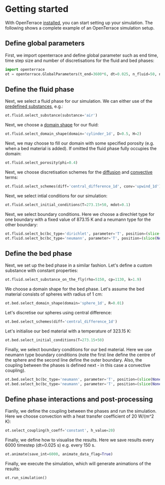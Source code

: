 # Getting started
With OpenTerrace [installed](../installation.md), you can start setting up your simulation. The following shows a complete example of an OpenTerrace simulation setup.

## Define global parameters
First, we import openterrace and define global parameter such as end time, time step size and number of discretisations for the fluid and bed phases:
```python linenums="1"
import openterrace
ot = openterrace.GlobalParameters(t_end=3600*6, dt=0.025, n_fluid=50, n_bed=5)
```
## Define the fluid phase
Next, we select a fluid phase for our simulation. We can either use of the [predefined substances](../fluid_substances/air), e.g.:
```python linenums="3"
ot.fluid.select_substance(substance='air')
```
Next, we choose a [domain shape](../domains/cylinder_1d) for our fluid:
```python linenums="4"
ot.fluid.select_domain_shape(domain='cylinder_1d', D=0.5, H=2)
```
Next, we may choose to fill our domain with some specified porosity (e.g. when a bed material is added). If omitted the fluid phase fully occupies the domain:
```python linenums="5"
ot.fluid.select_porosity(phi=0.4)
```
Next, we choose discretisation schemes for the [diffusion](../diffusion_schemes/central_difference_1d) and [convective](../convection_schemes/upwind_1d) terms:
```python linenums="6"
ot.fluid.select_schemes(diff='central_difference_1d', conv='upwind_1d')
```
Next, we select intial conditions for our simulation:
```python linenums="7"
ot.fluid.select_initial_conditions(T=273.15+50, mdot=0.1)
```
Next, we select boundary conditions. Here we choose a direchlet type for one boundary with a fixed value of 873.15 K and a neumann type for the other boundary:
```python linenums="8"
ot.fluid.select_bc(bc_type='dirichlet', parameter='T', position=(slice(None, None, None), 0), value=273.15+600)
ot.fluid.select_bc(bc_type='neumann', parameter='T', position=(slice(None, None, None), -1))
```

## Define the bed phase
Next, we set up the bed phase in a similar fashion. Let's define a custom substance with constant properties:
```python linenums="10"
ot.fluid.select_substance_on_the_fly(rho=5150, cp=1130, k=1.9)
```
We choose a domain shape for the bed phase. Let's assume the bed material consists of spheres with radius of 1 cm:
```python linenums="11"
ot.bed.select_domain_shape(domain='sphere_1d', R=0.01)
```
Let's discretise our spheres using central difference:
```python linenums="12"
ot.bed.select_schemes(diff='central_difference_1d')
```
Let's initialise our bed material with a temperature of 323.15 K:
```python linenums="13"
ot.bed.select_initial_conditions(T=273.15+50)
```
Finally, we select boundary conditions for our bed material. Here we use neumann type boundary conditions (note the first line define the centre of the sphere and the second line define the outer boundary. Also, the coupling between the phases is defined next - in this case a convective coupling).
```python linenums="14"
ot.bed.select_bc(bc_type='neumann', parameter='T', position=(slice(None, None, None), 0))
ot.bed.select_bc(bc_type='neumann', parameter='T', position=(slice(None, None, None), -1))
```

## Define phase interactions and post-processing
Fianlly, we define the coupling between the phases and run the simulation. Here we choose convection with a heat transfer coefficient of 20 W/(m^2 K):
```python linenums="16"
ot.select_coupling(h_coeff='constant', h_value=20)
```
Finally, we define how to visualise the results. Here we save results every 6000 timestep (dt=0.025 s) e.g. every 150 s.
```python linenums="17"
ot.animate(save_int=6000, animate_data_flag=True)
```
Finally, we execute the simulation, which will generate animations of the results:
```python linenums="18"
ot.run_simulation()
```